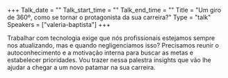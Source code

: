 +++
Talk_date = ""
Talk_start_time = ""
Talk_end_time = ""
Title = "Um giro de 360º, como se tornar o protagonista da sua carreira?"
Type = "talk"
Speakers = ["valeria-baptista"]
+++

Trabalhar com tecnologia exige que nós profissionais estejamos sempre nos atualizando, mas e quando negligenciamos isso? Precisamos reunir o autoconhecimento e a motivação interna para buscar as metas e estabelecer prioridades. Vou trazer nessa palestra insights que vão lhe ajudar a chegar a um novo patamar na sua carreira.
